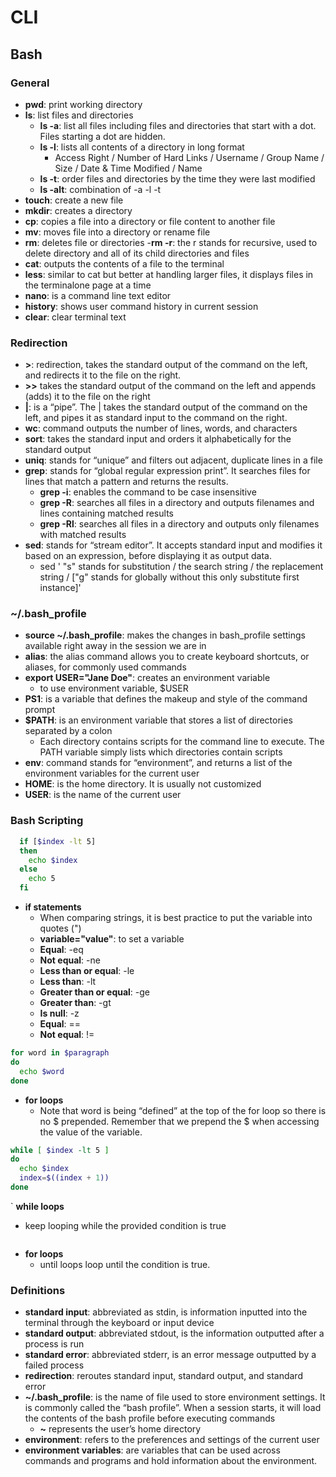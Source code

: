 # CLI

## Bash

### General

- **pwd**: print working directory
- **ls**: list files and directories
  - **ls -a**: list all files including files and directories that start with a dot. Files starting a dot are hidden.
  - **ls -l**: lists all contents of a directory in long format
    - Access Right / Number of Hard Links / Username / Group Name / Size / Date & Time Modified / Name
  - **ls -t**: order files and directories by the time they were last modified
  - **ls -alt**: combination of -a -l -t
- **touch**: create a new file
- **mkdir**: creates a directory
- **cp**: copies a file into a directory or file content to another file
- **mv**: moves file into a directory or rename file
- **rm**: deletes file or directories
  -**rm -r**: the r stands for recursive, used to delete directory and all of its child directories and files
- **cat**: outputs the contents of a file to the terminal
- **less**: similar to cat but better at handling larger files, it displays files in the terminalone page at a time
- **nano**: is a command line text editor
- **history**: shows user command history in current session
- **clear**: clear terminal text

### Redirection

- **>**: redirection, takes the standard output of the command on the left, and redirects it to the file on the right. 
- **>>** takes the standard output of the command on the left and appends (adds) it to the file on the right
- **|**: is a “pipe”. The | takes the standard output of the command on the left, and pipes it as standard input to the command on the right.
- **wc**: command outputs the number of lines, words, and characters
- **sort**: takes the standard input and orders it alphabetically for the standard output
- **uniq**: stands for “unique” and filters out adjacent, duplicate lines in a file
- **grep**: stands for “global regular expression print”. It searches files for lines that match a pattern and returns the results.
  - **grep -i**: enables the command to be case insensitive
  - **grep -R**: searches all files in a directory and outputs filenames and lines containing matched results
  - **grep -Rl**: searches all files in a directory and outputs only filenames with matched results
- **sed**: stands for “stream editor”. It accepts standard input and modifies it based on an expression, before displaying it as output data. 
  - sed ' "s" stands for substitution / the search string / the replacement string / ["g" stands for globally without this only substitute first instance]'

### ~/.bash_profile
- **source ~/.bash_profile**: makes the changes in bash_profile settings available right away in the session we are in
- **alias**: the alias command allows you to create keyboard shortcuts, or aliases, for commonly used commands
- **export USER="Jane Doe"**: creates an environment variable
  - to use environment variable, $USER
- **PS1**: is a variable that defines the makeup and style of the command prompt
- **$PATH**: is an environment variable that stores a list of directories separated by a colon
  - Each directory contains scripts for the command line to execute. The PATH variable simply lists which directories contain scripts
- **env**: command stands for “environment”, and returns a list of the environment variables for the current user
- **HOME**: is the home directory. It is usually not customized
- **USER**: is the name of the current user

### Bash Scripting
```bash
  if [$index -lt 5]
  then
    echo $index
  else
    echo 5
  fi
```
- **if statements**
  - When comparing strings, it is best practice to put the variable into quotes (")
  - **variable="value"**: to set a variable
  - **Equal**: -eq
  - **Not equal**: -ne
  - **Less than or equal**: -le
  - **Less than**: -lt
  - **Greater than or equal**: -ge
  - **Greater than**: -gt
  - **Is null**: -z
  - **Equal**: ==
  - **Not equal**: !=

```bash
for word in $paragraph
do
  echo $word
done
```
- **for loops**
  - Note that word is being “defined” at the top of the for loop so there is no $ prepended. Remember that we prepend the $ when accessing the value of the variable.

```bash
while [ $index -lt 5 ]
do
  echo $index
  index=$((index + 1))
done
```

` **while loops**
  - keep looping while the provided condition is true

```bash

```
- **for loops**
  - until loops loop until the condition is true.

### Definitions

- **standard input**: abbreviated as stdin, is information inputted into the terminal through the keyboard or input device
- **standard output**: abbreviated stdout, is the information outputted after a process is run
- **standard error**: abbreviated stderr, is an error message outputted by a failed process
- **redirection**: reroutes standard input, standard output, and standard error
- **~/.bash_profile**: is the name of file used to store environment settings. It is commonly called the “bash profile”. When a session starts, it will load the contents of the bash profile before executing commands
  - **~** represents the user’s home directory
- **environment**: refers to the preferences and settings of the current user
- **environment variables**: are variables that can be used across commands and programs and hold information about the environment.